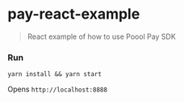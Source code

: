 # pay-react-example

> React example of how to use Poool Pay SDK

### Run

`yarn install && yarn start`

Opens `http://localhost:8888`
